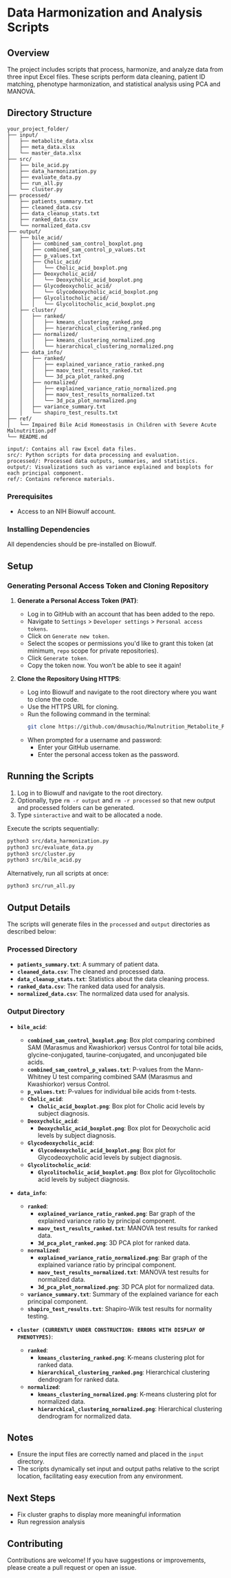 # Data Harmonization and Analysis Scripts

## Overview
The project includes scripts that process, harmonize, and analyze data from three input Excel files. These scripts perform data cleaning, patient ID matching, phenotype harmonization, and statistical analysis using PCA and MANOVA.

## Directory Structure
```plaintext
your_project_folder/
├── input/
│   ├── metabolite_data.xlsx
│   ├── meta_data.xlsx
│   └── master_data.xlsx
├── src/
│   ├── bile_acid.py
│   ├── data_harmonization.py
│   ├── evaluate_data.py
│   ├── run_all.py
│   └── cluster.py
├── processed/
│   ├── patients_summary.txt
│   ├── cleaned_data.csv
│   ├── data_cleanup_stats.txt
│   ├── ranked_data.csv
│   └── normalized_data.csv
├── output/
│   ├── bile_acid/
│   │   ├── combined_sam_control_boxplot.png
│   │   ├── combined_sam_control_p_values.txt
│   │   ├── p_values.txt
│   │   ├── Cholic_acid/
│   │   │   └── Cholic_acid_boxplot.png
│   │   ├── Deoxycholic_acid/
│   │   │   └── Deoxycholic_acid_boxplot.png
│   │   ├── Glycodeoxycholic_acid/
│   │   │   └── Glycodeoxycholic_acid_boxplot.png
│   │   ├── Glycolitocholic_acid/
│   │   │   └── Glycolitocholic_acid_boxplot.png
│   ├── cluster/
│   │   ├── ranked/
│   │   │   ├── kmeans_clustering_ranked.png
│   │   │   ├── hierarchical_clustering_ranked.png
│   │   ├── normalized/
│   │   │   ├── kmeans_clustering_normalized.png
│   │   │   └── hierarchical_clustering_normalized.png
│   ├── data_info/
│   │   ├── ranked/
│   │   │   ├── explained_variance_ratio_ranked.png
│   │   │   ├── maov_test_results_ranked.txt
│   │   │   └── 3d_pca_plot_ranked.png
│   │   ├── normalized/
│   │   │   ├── explained_variance_ratio_normalized.png
│   │   │   ├── maov_test_results_normalized.txt
│   │   │   └── 3d_pca_plot_normalized.png
│   │   ├── variance_summary.txt
│   │   └── shapiro_test_results.txt
├── ref/
│   └── Impaired Bile Acid Homeostasis in Children with Severe Acute Malnutrition.pdf
└── README.md

input/: Contains all raw Excel data files.
src/: Python scripts for data processing and evaluation.
processed/: Processed data outputs, summaries, and statistics.
output/: Visualizations such as variance explained and boxplots for each principal component.
ref/: Contains reference materials.
```
### Prerequisites
- Access to an NIH Biowulf account.

### Installing Dependencies
All dependencies should be pre-installed on Biowulf.

## Setup

### Generating Personal Access Token and Cloning Repository

1. **Generate a Personal Access Token (PAT)**:
   - Log in to GitHub with an account that has been added to the repo.
   - Navigate to `Settings` > `Developer settings` > `Personal access tokens`.
   - Click on `Generate new token`.
   - Select the scopes or permissions you'd like to grant this token (at minimum, `repo` scope for private repositories).
   - Click `Generate token`.
   - Copy the token now. You won’t be able to see it again!

2. **Clone the Repository Using HTTPS**:
   - Log into Biowulf and navigate to the root directory where you want to clone the code.
   - Use the HTTPS URL for cloning.
   - Run the following command in the terminal:
     ```bash
     git clone https://github.com/dmusachio/Malnutrition_Metabolite_Project.git
     ```
   - When prompted for a username and password:
     - Enter your GitHub username.
     - Enter the personal access token as the password.

## Running the Scripts
1. Log in to Biowulf and navigate to the root directory.
2. Optionally, type `rm -r output` and `rm -r processed` so that new output and processed folders can be generated.
3. Type `sinteractive` and wait to be allocated a node.

Execute the scripts sequentially:

```bash
python3 src/data_harmonization.py
python3 src/evaluate_data.py
python3 src/cluster.py
python3 src/bile_acid.py
```

Alternatively, run all scripts at once:

```bash
python3 src/run_all.py
```

## Output Details

The scripts will generate files in the `processed` and `output` directories as described below:

### Processed Directory
- **`patients_summary.txt`**: A summary of patient data.
- **`cleaned_data.csv`**: The cleaned and processed data.
- **`data_cleanup_stats.txt`**: Statistics about the data cleaning process.
- **`ranked_data.csv`**: The ranked data used for analysis.
- **`normalized_data.csv`**: The normalized data used for analysis.

### Output Directory

- **`bile_acid`**:
  - **`combined_sam_control_boxplot.png`**: Box plot comparing combined SAM (Marasmus and Kwashiorkor) versus Control for total bile acids, glycine-conjugated, taurine-conjugated, and unconjugated bile acids.
  - **`combined_sam_control_p_values.txt`**: P-values from the Mann-Whitney U test comparing combined SAM (Marasmus and Kwashiorkor) versus Control.
  - **`p_values.txt`**: P-values for individual bile acids from t-tests.
  - **`Cholic_acid`**:
    - **`Cholic_acid_boxplot.png`**: Box plot for Cholic acid levels by subject diagnosis.
  - **`Deoxycholic_acid`**:
    - **`Deoxycholic_acid_boxplot.png`**: Box plot for Deoxycholic acid levels by subject diagnosis.
  - **`Glycodeoxycholic_acid`**:
    - **`Glycodeoxycholic_acid_boxplot.png`**: Box plot for Glycodeoxycholic acid levels by subject diagnosis.
  - **`Glycolitocholic_acid`**:
    - **`Glycolitocholic_acid_boxplot.png`**: Box plot for Glycolitocholic acid levels by subject diagnosis.

- **`data_info`**:
  - **`ranked`**:
    - **`explained_variance_ratio_ranked.png`**: Bar graph of the explained variance ratio by principal component.
    - **`maov_test_results_ranked.txt`**: MANOVA test results for ranked data.
    - **`3d_pca_plot_ranked.png`**: 3D PCA plot for ranked data.
  - **`normalized`**:
    - **`explained_variance_ratio_normalized.png`**: Bar graph of the explained variance ratio by principal component.
    - **`maov_test_results_normalized.txt`**: MANOVA test results for normalized data.
    - **`3d_pca_plot_normalized.png`**: 3D PCA plot for normalized data.
  - **`variance_summary.txt`**: Summary of the explained variance for each principal component.
  - **`shapiro_test_results.txt`**: Shapiro-Wilk test results for normality testing.

- **`cluster (CURRENTLY UNDER CONSTRUCTION: ERRORS WITH DISPLAY OF PHENOTYPES)`**:
  - **`ranked`**:
    - **`kmeans_clustering_ranked.png`**: K-means clustering plot for ranked data.
    - **`hierarchical_clustering_ranked.png`**: Hierarchical clustering dendrogram for ranked data.
  - **`normalized`**:
    - **`kmeans_clustering_normalized.png`**: K-means clustering plot for normalized data.
    - **`hierarchical_clustering_normalized.png`**: Hierarchical clustering dendrogram for normalized data.

## Notes
- Ensure the input files are correctly named and placed in the `input` directory.
- The scripts dynamically set input and output paths relative to the script location, facilitating easy execution from any environment.

## Next Steps
- Fix cluster graphs to display more meaningful information
- Run regression analysis

## Contributing
Contributions are welcome! If you have suggestions or improvements, please create a pull request or open an issue.




